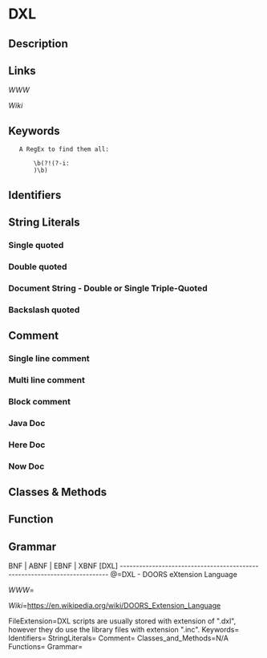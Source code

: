 
# DXL

## Description


## Links

_WWW_

_Wiki_


## Keywords
~~~
   A RegEx to find them all:

       \b(?!(?-i:
       )\b)
~~~


## Identifiers


## String Literals

### Single quoted

### Double quoted

### Document String - Double or Single Triple-Quoted

### Backslash quoted


## Comment

### Single line comment

### Multi line comment

### Block comment

### Java Doc

### Here Doc

### Now Doc


## Classes & Methods


## Function


## Grammar

BNF | ABNF | EBNF | XBNF
[DXL] --------------------------------------------------------------------------
@=DXL - DOORS eXtension Language

_WWW_=

_Wiki_=https://en.wikipedia.org/wiki/DOORS_Extension_Language

FileExtension=DXL scripts are usually stored with extension of ".dxl", however they do use the library files with extension ".inc". 
Keywords=
Identifiers=
StringLiterals=
Comment=
Classes_and_Methods=N/A
Functions=
Grammar=
